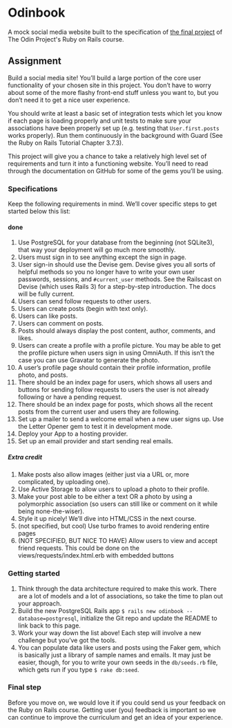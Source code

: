 # Odinbook

A mock social media website built to the specification of [the final
project](https://www.theodinproject.com/lessons/ruby-on-rails-rails-final-project)
of The Odin Project's Ruby on Rails course.

## Assignment

Build a social media site! You’ll build a large portion of the core user functionality of your chosen site in this project. You don’t have to worry about some of the more flashy front-end stuff unless you want to, but you don’t need it to get a nice user experience.

You should write at least a basic set of integration tests which let you know if each page is loading properly and unit tests to make sure your associations have been properly set up (e.g. testing that `User.first.posts` works properly). Run them continuously in the background with Guard (See the Ruby on Rails Tutorial Chapter 3.7.3).

This project will give you a chance to take a relatively high level set of requirements and turn it into a functioning website. You’ll need to read through the documentation on GitHub for some of the gems you’ll be using.

### Specifications

Keep the following requirements in mind. We’ll cover specific steps to get
started below this list:

#### done

1. Use PostgreSQL for your database from the beginning (not SQLite3), that way your deployment will go much more smoothly.
1. Users must sign in to see anything except the sign in page.
1. User sign-in should use the Devise gem. Devise gives you all sorts of helpful methods so you no longer have to write your own user passwords, sessions, and `#current_user` methods. See the Railscast on Devise (which uses Rails 3) for a step-by-step introduction. The docs will be fully current.
1. Users can send follow requests to other users.
1. Users can create posts (begin with text only).
1. Users can like posts.
1. Users can comment on posts.
1. Posts should always display the post content, author, comments, and likes.
1. Users can create a profile with a profile picture. You may be able to get the profile picture when users sign in using OmniAuth. If this isn’t the case you can use Gravatar to generate the photo.
1. A user’s profile page should contain their profile information, profile photo, and posts.
1. There should be an index page for users, which shows all users and buttons for sending follow requests to users the user is not already following or have a pending request.
1. There should be an index page for posts, which shows all the recent posts from the current user and users they are following.
1. Set up a mailer to send a welcome email when a new user signs up. Use the Letter Opener gem to test it in development mode.
1. Deploy your App to a hosting provider.
1. Set up an email provider and start sending real emails.

##### Extra credit

1. Make posts also allow images (either just via a URL or, more complicated, by uploading one).
1. Use Active Storage to allow users to upload a photo to their profile.
1. Make your post able to be either a text OR a photo by using a polymorphic association (so users can still like or comment on it while being none-the-wiser).
1. Style it up nicely! We’ll dive into HTML/CSS in the next course.
1. (not specified, but cool) Use turbo frames to avoid rendering entire pages
1. (NOT SPECIFIED, BUT NICE TO HAVE) Allow users to view and accept friend
   requests. This could be done on the views/requests/index.html.erb with
   embedded buttons

### Getting started

1. Think through the data architecture required to make this work. There are a lot of models and a lot of associations, so take the time to plan out your approach.
1. Build the new PostgreSQL Rails app `$ rails new odinbook --database=postgresql`, initialize the Git repo and update the README to link back to this page.
1. Work your way down the list above! Each step will involve a new challenge but you’ve got the tools.
1. You can populate data like users and posts using the Faker gem, which is basically just a library of sample names and emails. It may just be easier, though, for you to write your own seeds in the `db/seeds.rb` file, which gets run if you type `$ rake db:seed`.

### Final step

Before you move on, we would love it if you could send us your feedback on the
Ruby on Rails course. Getting user (you) feedback is important so we can
continue to improve the curriculum and get an idea of your experience.
